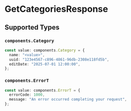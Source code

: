 # GetCategoriesResponse


## Supported Types

### `components.Category`

```typescript
const value: components.Category = {
  name: "<value>",
  uuid: "123e4567-c896-4861-96db-2308e118fd5b",
  editDate: "2025-07-01 12:00:00",
};
```

### `components.ErrorT`

```typescript
const value: components.ErrorT = {
  errorCode: 1000,
  message: "An error occurred completing your request",
};
```

